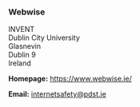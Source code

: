 ###  Webwise

INVENT  
Dublin City University  
Glasnevin  
Dublin 9  
Ireland

**Homepage:** [ https://www.webwise.ie/ ](https://www.webwise.ie/)

**Email:** [ internetsafety@pdst.ie ](mailto:internetsafety@pdst.ie)
